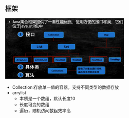 ## 框架

<img src="https://raw.githubusercontent.com/zhouyubiu/gitnotes_images/master/gitnote/2020/04/05/1586098012825-1586098012856.png" weight=400 height=200/>


- Collection:存放单一值的容器，支持不同类型的数据存放
- arrylist
  - 本质是一个数组，默认长度10
  - 长度可变的数组
  - 遍历，随机访问数组效率高
